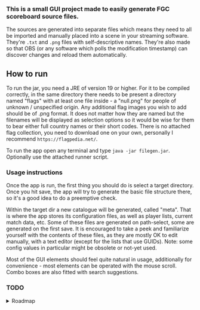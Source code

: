 ### This is a small GUI project made to easily generate FGC scoreboard source files.
The sources are generated into separate files which means they need to all be imported and manually placed into a scene in your streaming software. They're `.txt` and `.png` files with self-descriptive names.
They're also made so that OBS (or any software which polls the modification timestamp) can discover changes and reload them automatically.

## How to run
To run the jar, you need a JRE of version 19 or higher. For it to be compiled correctly, in the same directory there needs to be present a directory named "flags" with at least one file inside - a "null.png" for people of unknown / unspecified origin. Any additional flag images you wish to add should be of .png format. It does not matter how they are named but the filenames will be displayed as selection options so it would be wise for them to bear either full country names or their short codes.
There is no attached flag collection, you need to download one on your own, personally I recommend `https://flagpedia.net/`.

To run the app open any terminal and type `java -jar filegen.jar`. Optionally use the attached runner script.

### Usage instructions
Once the app is run, the first thing you should do is select a target directory.
Once you hit save, the app will try to generate the basic file structure there, so it's a good idea to do a preemptive check.

Within the target dir a new catalogue will be generated, called "meta".
That is where the app stores its configuration files, as well as player lists, current match data, etc.
Some of these files are generated on path-select, some are generated on the first save. It is encouraged to take a peek and familiarize yourself with the contents of these files, as they are mostly OK to edit manually, with a text editor (except for the lists that use GUIDs).
Note: some config values in particular might be obsolete or not-yet used.

Most of the GUI elements should feel quite natural in usage, additionally for convenience - most elements can be operated with the mouse scroll.
Combo boxes are also fitted with search suggestions.



### TODO
<details>
<summary>Roadmap</summary>

Fixes/Next commit/Minor todo:
- [ ] V0.5
  - [ ] Challonge integration
  - [ ] All controls working
- [ ] V0.4
  - [ ] Merge and appropriate the websocket fork
  - [ ] Offer a basic, free html overlay
  - [ ] Offer a basic, free file-based obs overlay setup
- [ ] V0.3
  - [ ] move config to a persistent %appdata% location
    - [ ] get rid of flag extension in favor of reading all files in folder
  - [ ] Make Formattingunits take custom, tokenized paths
    - [ ] Change ResourcePath.toPath to ::toPath(String tokenized) to allow more flexibility 
  - [ ] ~~add an "add player to list / save changes to player / add as new player" plus button on the controller~~ (resigned)
  - [x] get rid of custom lists outside the app
    - [x] Create appropriate scenes for each list edition
  - [x] Rework metadata storage
    - [ ] DAO architecture
      - [x] ini impl
      - [ ] db impl
    - [ ] selectable save format 
  - [x] Rework output writer/formatter architecture to work with new meta storage
    - [x] offer writer-formatter config detailing which field should be formatted, with selectable formatter per-writer & selectable output resource (input data is bundled into output resource) per-formatter, optional per-option setting?
    - [x] split comms output
    - [ ] ~~make comms amount arbitrary~~ (resigned)
    - [x] get rid of [W] mark
    - [x] get rid of host
    - [x] get rid of emojis
  - [ ] Move null-flag & default flag collection to resource
    - [ ] collect basic pride flags
  - [x] Apply config settings
  - [ ] ~~Merge and appropriate the websocket fork~~ (moved to 0.4)
  - [x] Move P2 GF tag to the left
  - [x] Fix a bug where autcomplete clear on-save causes automated related-field load and loses changes
- [x] V0.2
  - [x] Sort (default) round opts
  - [x] Fix radio buttons sometimes not enabling on-load 
  - [x] Autocomplete
  - [x] AppConfig class
  - [x] Round names list
  - [x] Finish DataManager
  - [x] Fix scene toggle selection on scene change

</details>
